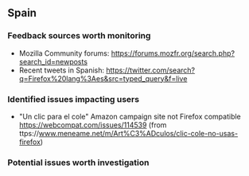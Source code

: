 ## Spain

### Feedback sources worth monitoring
* Mozilla Community forums: https://forums.mozfr.org/search.php?search_id=newposts
* Recent tweets in Spanish: https://twitter.com/search?q=Firefox%20lang%3Aes&src=typed_query&f=live

### Identified issues impacting users
* "Un clic para el cole" Amazon campaign site not Firefox compatible https://webcompat.com/issues/114539 (from ttps://www.meneame.net/m/Art%C3%ADculos/clic-cole-no-usas-firefox)

### Potential issues worth investigation
